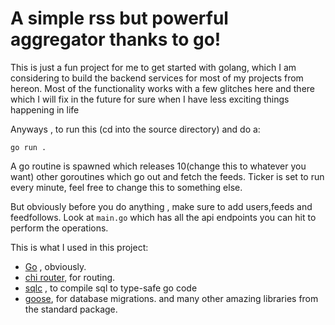 # A simple rss but powerful aggregator thanks to go!

This is just a fun project for me to get started with golang, which I am considering to build the backend services for most of my projects from hereon. 
Most of the functionality works with a few glitches here and there which I will fix in the future for sure when I have less exciting things happening in life

Anyways , to run this (cd into the source directory) and do a:

`go run .` 

A go routine is spawned which releases 10(change this to whatever you want) other goroutines which go out and fetch the feeds. Ticker is set to run every minute, feel free to change this to something else.

But obviously before you do anything , make sure to add users,feeds and feedfollows.
Look at `main.go` which has all the api endpoints you can hit to perform the operations.

This is what I used in this project:

- [Go](https://github.com/golang/go) , obviously.
- [chi router](https://github.com/go-chi/chi), for routing.
- [sqlc](https://github.com/sqlc-dev/sqlc) , to compile sql to type-safe go code
- [goose](https://github.com/pressly/goose), for database migrations.
and many other amazing libraries from the standard package.
